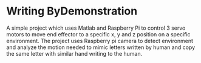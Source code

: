 # Writing ByDemonstration

A simple project which uses Matlab and Raspberry Pi to control 3 servo motors to move end effector to a specific x, y and z position on a specific environment. The project uses Raspberry pi camera to detect environment and analyze the motion needed to mimic letters written by human and copy the same letter with similar hand writing to the human.
